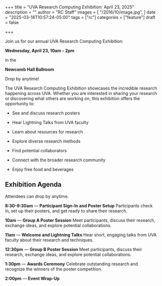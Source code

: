 +++
title = "UVA Research Computing Exhibition: April 23, 2025"
description = ""
author = "RC Staff"
images = [
  "/2016/10/image.jpg",
]
date = "2025-03-18T10:57:24-05:00"
tags = ["rc"]
categories = ["feature"]
draft = false

+++


Join us for our annual UVA Research Computing Exhibition: 


<strong>Wednesday, April 23, 10am - 2pm</strong> 

in the 


<strong>Newcomb Hall Ballroom</strong>


Drop by anytime!


The UVA Research Computing Exhibition showcases the incredible research happening across UVA. Whether you are interested in sharing your research or discovering what others are working on, this exhibition offers the opportunity to: 

* See and discuss research posters 

* Hear Lightning Talks from UVA faculty 

* Learn about resources for research 

* Explore diverse research methods 

* Find potential collaborators 

* Connect with the broader research community 

* Enjoy free food and beverages 

## Exhibition Agenda 

Attendees can drop by anytime. 

<strong>8:30-9:30am</strong> — <strong>Participant Sign-In and Poster Setup</strong> 
Participants check in, set up their posters, and get ready to share their research. 

<strong>10am</strong> — <strong>Group A Poster Session</strong> 
Meet participants, discuss their research, exchange ideas, and explore potential collaborations. 

<strong>11am</strong> — <strong>Welcome and Lightning Talks</strong> 
Hear short, engaging talks from UVA faculty about their research and techniques. 

<strong>12:30pm</strong> — <strong>Group B Poster Session</strong> 
Meet participants, discuss their research, exchange ideas, and explore potential collaborations. 

<strong>1:30pm</strong> — <strong>Awards Ceremony</strong> 
Celebrate outstanding research and recognize the winners of the poster competition. 

<strong>2:00pm</strong> — <strong>Event Wrap-Up</strong> 

